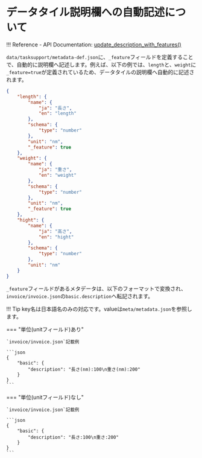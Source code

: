 # データタイル説明欄への自動記述について

!!! Reference
    - API Documentation: [update_description_with_features()](../../rdetoolkit/invoicefile/#update_description_with_features)

`data/tasksupport/metadata-def.json`に、`_feature`フィールドを定義することで、自動的に説明欄へ記述します。例えば、以下の例では、`length`と、`weight`に`_feature=true`が定義されているため、データタイルの説明欄へ自動的に記述されます。

```json
{
    "length": {
        "name": {
            "ja": "長さ",
            "en": "length"
        },
        "schema": {
            "type": "number"
        },
        "unit": "nm",
        "_feature": true
    },
    "weight": {
        "name": {
            "ja": "重さ",
            "en": "weight"
        },
        "schema": {
            "type": "number"
        },
        "unit": "nm",
        "_feature": true
    },
    "hight": {
        "name": {
            "ja": "高さ",
            "en": "hight"
        },
        "schema": {
            "type": "number"
        },
        "unit": "nm"
    }
}
```

`_feature`フィールドがあるメタデータは、以下のフォーマットで変換され、`invoice/invoice.json`の`basic.description`へ転記されます。

!!! Tip
    key名は日本語名のみの対応です。valueは`meta/metadata.json`を参照します。

=== "単位(unitフィールド)あり"

    `invoice/invoice.json`記載例

    ```json
    {
        "basic": {
            "description": "長さ(nm):100\n重さ(nm):200"
        }
    }
    ```

=== "単位(unitフィールド)なし"

    `invoice/invoice.json`記載例

    ```json
    {
        "basic": {
            "description": "長さ:100\n重さ:200"
        }
    }
    ```
